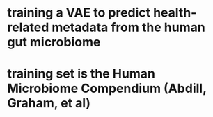 # training a VAE to predict health-related metadata from the human gut microbiome
# training set is the Human Microbiome Compendium (Abdill, Graham, et al)
